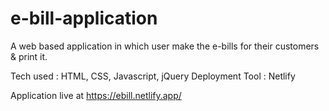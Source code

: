 # e-bill-application

A web based application in which user make the e-bills for their customers & print it.

Tech used : HTML, CSS, Javascript, jQuery
Deployment Tool : Netlify

Application live at https://ebill.netlify.app/
